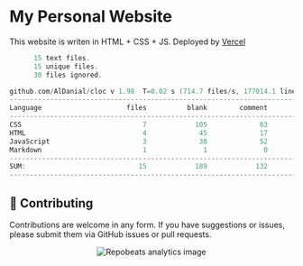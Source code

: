 # My Personal Website

This website is writen in HTML + CSS + JS.
Deployed by [Vercel](https://vercel.com)

```cpp
      15 text files.
      15 unique files.                              
      30 files ignored.

github.com/AlDanial/cloc v 1.98  T=0.02 s (714.7 files/s, 177014.1 lines/s)
-------------------------------------------------------------------------------
Language                     files          blank        comment           code
-------------------------------------------------------------------------------
CSS                              7            105             63           2671
HTML                             4             45             17            514
JavaScript                       3             38             52            206
Markdown                         1              1              0              3
-------------------------------------------------------------------------------
SUM:                            15            189            132           3394
-------------------------------------------------------------------------------
```
## 🤝 Contributing

Contributions are welcome in any form. If you have suggestions or issues, please submit them via GitHub issues or pull requests.

<div align="center">
  <img src="https://repobeats.axiom.co/api/embed/d3e8aa5a777eaf34cceff508f8c1e5751376ce00.svg" alt="Repobeats analytics image" title="Repobeats analytics image">
</div>
